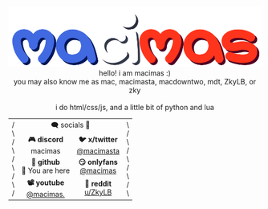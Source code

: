 <p align="center">
  <img src="./macimas.svg">
  <br>
  hello! i am macimas :)
  <br>
  you may also know me as mac, macimasta, macdowntwo, mdt, ZkyLB, or zky
  <br>
  <br>
  i do html/css/js, and a little bit of python and lua
</p>

<table align="center">
  <tr>
    <td rowspan="4">
      /<br>
      \<br>
      /<br>
      \<br>
      /<br>
      \<br>
      /<br>
      \<br>
      /<br>
    </td>
    <td colspan="2" align="center">
      🗨️ socials 💭
    </td>
    <td rowspan="4">
      \<br>
      /<br>
      \<br>
      /<br>
      \<br>
      /<br>
      \<br>
      /<br>
      \<br>
    </td>
  </tr>
  <tr>
    <td align="center"><b>🎮️ discord</b><br><div title="319473344804290563">macimas</div></td>
    <td align="center"><b>🐦️ x/twitter</b><br><a href="https://twitter.com/macdowntwo">@macimasta</a></td>
  </tr>
  <tr>
    <td align="center"><b>🐙 github</b><br>📍 You are here</td>
    <td align="center"><b>😏 onlyfans</b><br><a href="https://onlyfans.com/macimas">@macimas</a></td>
  </tr>
  <tr>
    <td align="center"><b>📽️ youtube</b><br><a href="https://www.youtube.com/@macimas.">@macimas.</a></td>
    <td align="center"><b>🤖 reddit</b><br><a href="https://www.reddit.com/u/ZkyLB">u/ZkyLB</a></td>
    
  </tr>
</table>
